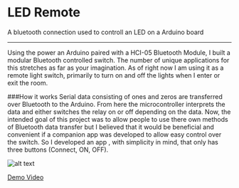 # LED Remote
A bluetooth connection used to controll an LED on a Arduino board

---

Using the power an Arduino paired with a HCI-05 Bluetooth Module, I built a modular Bluetooth controlled switch. The number of unique applications for this stretches as far as your imagination. As of right now I am using it as a remote light switch, primarily to turn on and off the lights when I enter or exit the room.

###How it works
Serial data consisting of ones and zeros are transferred over Bluetooth to the Arduino. From here the microcontroller interprets the data and either switches the relay on or off depending on the data. Now, the intended goal of this project was to allow people to use there own methods of Bluetooth data transfer but I believed that it would be beneficial and convenient if a companion app was developed to allow easy control over the switch. So I developed an app , with simplicity in mind, that only has three buttons (Connect, ON, OFF).

![alt text](https://raw.githubusercontent.com/bilalmajeed/LED_Remote/master/switch.jpg "Bluetooth Switch")

[Demo Video](https://youtu.be/hMrsDu7hRd0)
